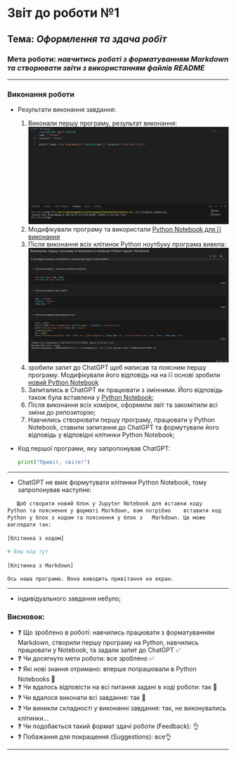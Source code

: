 # Звіт до роботи №1
## Тема: _Оформлення та здача робіт_
### Мета роботи: _навчитись роботі з форматуванням Markdown та створювати звіти з використанням файлів README_
---
### Виконання роботи
- Результати виконання завдання:
    1. Виконали першу програму, результат виконання: ![alt](pctr_1.png)
    1. Модифікували програму та використали [Python Notebook для її виконання](nb.ipynb)
    1. Після виконання всіх клітинок Python ноутбуку програма вивела: ![alt](pctr_2.png)
    1. зробили запит до ChatGPT щоб написав та поясним першу програму. Модифікували його відповідь на на її основі зробили [новий Python Notebook](ai.ipynb)
    1. Запитались в ChatGPT як працювати з змінними. Його відповідь також була вставлена у [Python Notebook](ai.ipynb);
    1. Після виконання всіх комірок, оформили звіт та закомітили всі зміни до репозиторію;
    1. Навчились створювати першу програму, працювати у Python Notebook, ставили запитання до ChatGPT та формутували його відповідь у відповідні клітинки Python Notebook;

- Код першої програми, яку запропонував ChatGPT:
     ```python
    print("Привіт, світе!")
---
- ChatGPT не вміє формутувати клітинки Python Notebook, тому запропонував наступне:

 ```text
    Щоб створити новий блок у Jupyter Notebook для вставки коду     Python та пояснення у форматі Markdown, вам потрібно    вставити код Python у блок з кодом та пояснення у блок з   Markdown. Це може виглядати так:
```
 `[Клітинка з кодом]`
 ```python
 # Ваш код тут
 ```
 `[Клітинка з Markdown]`
 ```
 Ось наша програма. Вона виводить привітання на екран.
 ```
 ---
 -  індивідуального завдання небуло;

 ### Висновок:
 - :question: Що зроблено в роботі: навчились працювати з форматуванням Markdown, створили першу програму на Python, навчились працювати у Notebook, та задали запит до ChatGPT :white_check_mark:
- :question: Чи досягнуто мети роботи: все зроблено :white_check_mark:
- :question: Які нові знання отримано: вперше попрацювали в Python Notebooks :notebook_with_decorative_cover:
- :question: Чи вдалось відповісти на всі питання задані в ході роботи: так :100:
- :question: Чи вдалося виконати всі завдання: так :100:
- :question: Чи виникли складності у виконанні завдання: так, не виконувались клітинки...
- :question: Чи подобається такий формат здачі роботи (Feedback): :ok_hand:
- :question: Побажання для покращення (Suggestions): все:ok_hand:
---